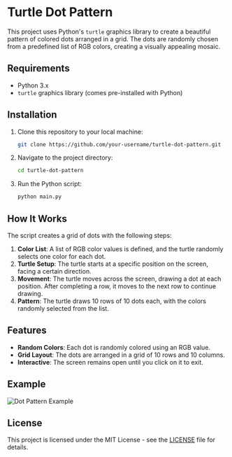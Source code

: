 # Turtle Dot Pattern

This project uses Python's `turtle` graphics library to create a beautiful pattern of colored dots arranged in a grid. The dots are randomly chosen from a predefined list of RGB colors, creating a visually appealing mosaic.

## Requirements

- Python 3.x
- `turtle` graphics library (comes pre-installed with Python)

## Installation

1. Clone this repository to your local machine:

   ```bash
   git clone https://github.com/your-username/turtle-dot-pattern.git
   ```

2. Navigate to the project directory:

   ```bash
   cd turtle-dot-pattern
   ```

3. Run the Python script:

   ```bash
   python main.py
   ```

## How It Works

The script creates a grid of dots with the following steps:

1. **Color List**: A list of RGB color values is defined, and the turtle randomly selects one color for each dot.
2. **Turtle Setup**: The turtle starts at a specific position on the screen, facing a certain direction.
3. **Movement**: The turtle moves across the screen, drawing a dot at each position. After completing a row, it moves to the next row to continue drawing.
4. **Pattern**: The turtle draws 10 rows of 10 dots each, with the colors randomly selected from the list.

## Features

- **Random Colors**: Each dot is randomly colored using an RGB value.
- **Grid Layout**: The dots are arranged in a grid of 10 rows and 10 columns.
- **Interactive**: The screen remains open until you click on it to exit.

## Example

![Dot Pattern Example](example_image.png)

## License

This project is licensed under the MIT License - see the [LICENSE](LICENSE) file for details.
